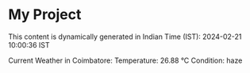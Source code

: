 # My Project

This content is dynamically generated in Indian Time (IST): 2024-02-21 10:00:36 IST


Current Weather in Coimbatore:
Temperature: 26.88 °C
Condition: haze
